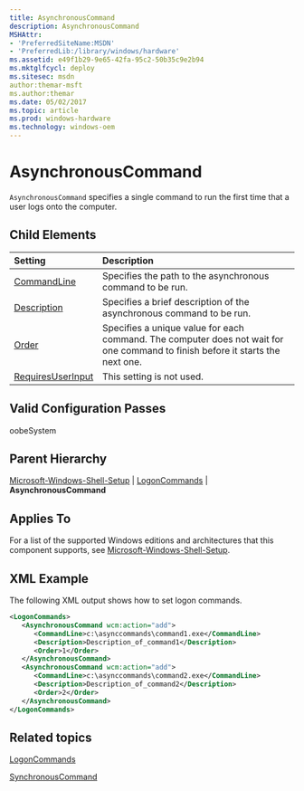 ```yaml
---
title: AsynchronousCommand
description: AsynchronousCommand
MSHAttr:
- 'PreferredSiteName:MSDN'
- 'PreferredLib:/library/windows/hardware'
ms.assetid: e49f1b29-9e65-42fa-95c2-50b35c9e2b94
ms.mktglfcycl: deploy
ms.sitesec: msdn
author:themar-msft
ms.author:themar
ms.date: 05/02/2017
ms.topic: article
ms.prod: windows-hardware
ms.technology: windows-oem
---
```

# AsynchronousCommand

`AsynchronousCommand` specifies a single command to run the first time that a user logs onto the computer.

## Child Elements

| Setting                 | Description                                                                           |
|:------------------------|:--------------------------------------------------------------------------------------|
| [CommandLine](microsoft-windows-shell-setup-logoncommands-asynchronouscommand-commandline.md) | Specifies the path to the asynchronous command to be run. |
| [Description](microsoft-windows-shell-setup-logoncommands-asynchronouscommand-description.md) | Specifies a brief description of the asynchronous command to be run. |
| [Order](microsoft-windows-shell-setup-logoncommands-asynchronouscommand-order.md) | Specifies a unique value for each command. The computer does not wait for one command to finish before it starts the next one. |
| [RequiresUserInput](microsoft-windows-shell-setup-logoncommands-asynchronouscommand-requiresuserinput.md) | This setting is not used. |

## Valid Configuration Passes

oobeSystem

## Parent Hierarchy

[Microsoft-Windows-Shell-Setup](microsoft-windows-shell-setup.md) | [LogonCommands](microsoft-windows-shell-setup-logoncommands.md) | **AsynchronousCommand**

## Applies To

For a list of the supported Windows editions and architectures that this component supports, see [Microsoft-Windows-Shell-Setup](microsoft-windows-shell-setup.md).

## XML Example

The following XML output shows how to set logon commands.

```XML
<LogonCommands>
   <AsynchronousCommand wcm:action="add">
      <CommandLine>c:\asynccommands\command1.exe</CommandLine>
      <Description>Description_of_command1</Description>
      <Order>1</Order>
   </AsynchronousCommand>
   <AsynchronousCommand wcm:action="add">
      <CommandLine>c:\asynccommands\command2.exe</CommandLine>
      <Description>Description_of_command2</Description>
      <Order>2</Order>
   </AsynchronousCommand>
</LogonCommands>
```

## Related topics

[LogonCommands](microsoft-windows-shell-setup-logoncommands.md)

[SynchronousCommand](microsoft-windows-shell-setup-firstlogoncommands-synchronouscommand.md)
